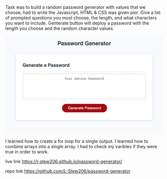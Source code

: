Task was to build a random password generator with values that we choose,
had to write the Javascript, HTML & CSS was given pior. 
Give a list of prompted questions you must choose, the length, and what characters you want
to include. 
Genterate button will deploy a password with the length you choose and the random character values. 

![text](generator.png)

I learned how to create a for loop for a single output. 
I learned how to combine arrays into a single array.
I had to check my varibles if they were true in order to work.

live link 
https://l-stew206.github.io/password-generator/

repo link
https://github.com/L-Stew206/password-generator